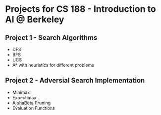 # Projects for CS 188 - Introduction to AI @ Berkeley
## Project 1 - Search Algorithms
- DFS
- BFS
- UCS
- A* with heuristics for different problems

## Project 2 - Adversial Search Implementation
- Minimax 
- Expectimax
- AlphaBeta Pruning
- Evaluation Functions